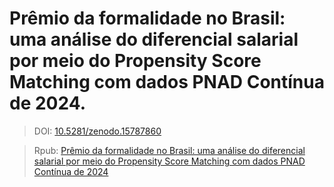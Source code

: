 # Prêmio da formalidade no Brasil: uma análise do diferencial salarial por meio do Propensity Score Matching com dados PNAD Contínua de 2024.

> DOI: [10.5281/zenodo.15787860](https://doi.org/10.5281/zenodo.15787860)

> Rpub: [Prêmio da formalidade no Brasil: uma análise do diferencial salarial por meio do Propensity Score Matching com dados PNAD Contínua de 2024](https://rpubs.com/JVC7/psm_pnad_ecotrabalho)
